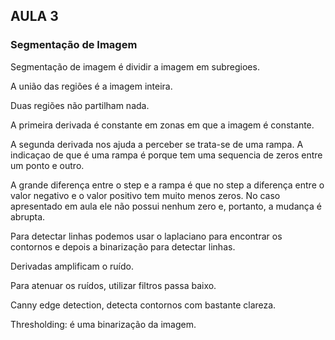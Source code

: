 ## AULA 3
### Segmentação de Imagem

Segmentação de imagem é dividir a imagem em subregioes.

A união das regiões é a imagem inteira.

Duas regiões não partilham nada.

A primeira derivada é constante em zonas em que a imagem é constante.

A segunda derivada nos ajuda a perceber se trata-se de uma rampa. A indicaçao de que é uma rampa é porque tem uma sequencia de zeros entre um ponto e outro.

A grande diferença entre o step e a rampa é que no step a diferença entre o valor negativo e o valor positivo tem muito menos zeros. No caso apresentado em aula ele não possui nenhum zero e, portanto, a mudança é abrupta.

Para detectar linhas podemos usar o laplaciano para encontrar os contornos e depois a binarização para detectar linhas.

Derivadas amplificam o ruído.

Para atenuar os ruídos, utilizar filtros passa baixo.

Canny edge detection, detecta contornos com bastante clareza.

Thresholding: é uma binarização da imagem.